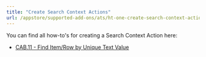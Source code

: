```yaml
---
title: "Create Search Context Actions"
url: /appstore/supported-add-ons/ats/ht-one-create-search-context-actions/
---
```


You can find all how-to's for creating a Search Context Action here:

* [CAB.11 - Find Item/Row by Unique Text Value](/appstore/supported-add-ons/ats/ht-one-cab-11-find-itemrow/)
